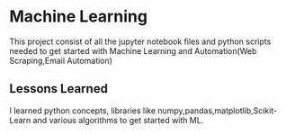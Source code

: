 
# Machine Learning

This project consist of all the jupyter notebook files and python scripts needed to get started with Machine Learning and Automation(Web Scraping,Email Automation)

## Lessons Learned

I learned python concepts, libraries like numpy,pandas,matplotlib,Scikit-Learn and various algorithms to get started with ML. 
  
